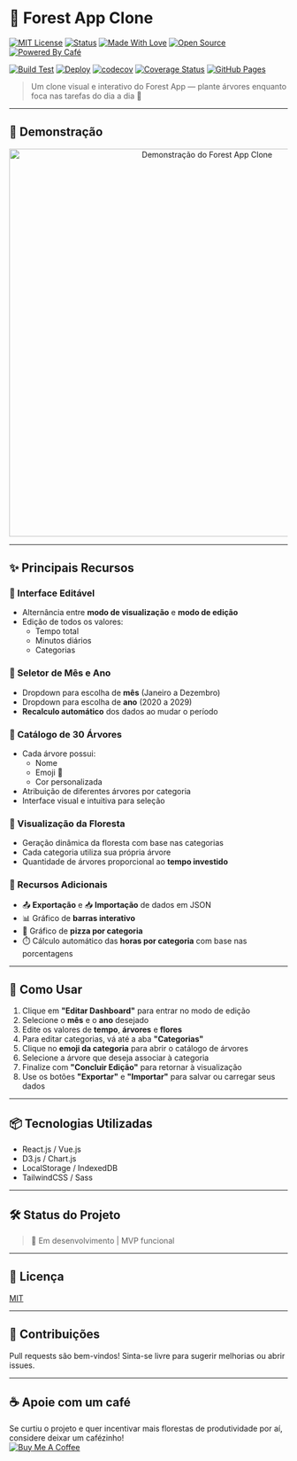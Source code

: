 # 🌳 Forest App Clone

[![MIT License](https://img.shields.io/badge/license-MIT-green.svg)](./LICENSE)
[![Status](https://img.shields.io/badge/status-em%20desenvolvimento-yellow.svg)](#)
[![Made With Love](https://img.shields.io/badge/made%20with-%E2%9D%A4-red)](#)
[![Open Source](https://img.shields.io/badge/open%20source-yes-brightgreen.svg)](#)
[![Powered By Café](https://img.shields.io/badge/powered%20by-café%20e%20foco-%23ffdd57)](#)

<!-- Badges Técnicos -->
[![Build Test](https://github.com/seuusuario/forest-app-clone/actions/workflows/test.yml/badge.svg)](https://github.com/seuusuario/forest-app-clone/actions/workflows/test.yml)
[![Deploy](https://github.com/seuusuario/forest-app-clone/actions/workflows/deploy.yml/badge.svg)](https://github.com/seuusuario/forest-app-clone/actions/workflows/deploy.yml)
[![codecov](https://codecov.io/gh/seuusuario/forest-app-clone/branch/main/graph/badge.svg)](https://codecov.io/gh/seuusuario/forest-app-clone)
[![Coverage Status](https://coveralls.io/repos/github/seuusuario/forest-app-clone/badge.svg?branch=main)](https://coveralls.io/github/seuusuario/forest-app-clone?branch=main)
[![GitHub Pages](https://img.shields.io/badge/deploy-GitHub%20Pages-blue?logo=github)](https://seuusuario.github.io/forest-app-clone/)

> Um clone visual e interativo do Forest App — plante árvores enquanto foca nas tarefas do dia a dia 🌱

---

## 📸 Demonstração

<p align="center">
  <img src="https://github.com/seuusuario/forest-app-clone/assets/demo.gif" alt="Demonstração do Forest App Clone" width="700" />
</p>

---

## ✨ Principais Recursos

### 📝 Interface Editável
- Alternância entre **modo de visualização** e **modo de edição**
- Edição de todos os valores:
  - Tempo total
  - Minutos diários
  - Categorias

### 📅 Seletor de Mês e Ano
- Dropdown para escolha de **mês** (Janeiro a Dezembro)
- Dropdown para escolha de **ano** (2020 a 2029)
- **Recalculo automático** dos dados ao mudar o período

### 🌲 Catálogo de 30 Árvores
- Cada árvore possui:
  - Nome
  - Emoji 🌳
  - Cor personalizada
- Atribuição de diferentes árvores por categoria
- Interface visual e intuitiva para seleção

### 🌿 Visualização da Floresta
- Geração dinâmica da floresta com base nas categorias
- Cada categoria utiliza sua própria árvore
- Quantidade de árvores proporcional ao **tempo investido**

### 🧰 Recursos Adicionais
- 📤 **Exportação** e 📥 **Importação** de dados em JSON
- 📊 Gráfico de **barras interativo**
- 🥧 Gráfico de **pizza por categoria**
- ⏱️ Cálculo automático das **horas por categoria** com base nas porcentagens

---

## 🚀 Como Usar

1. Clique em **"Editar Dashboard"** para entrar no modo de edição
2. Selecione o **mês** e o **ano** desejado
3. Edite os valores de **tempo**, **árvores** e **flores**
4. Para editar categorias, vá até a aba **"Categorias"**
5. Clique no **emoji da categoria** para abrir o catálogo de árvores
6. Selecione a árvore que deseja associar à categoria
7. Finalize com **"Concluir Edição"** para retornar à visualização
8. Use os botões **"Exportar"** e **"Importar"** para salvar ou carregar seus dados

---

## 📦 Tecnologias Utilizadas
- React.js / Vue.js
- D3.js / Chart.js
- LocalStorage / IndexedDB
- TailwindCSS / Sass

---

## 🛠️ Status do Projeto
> 🚧 Em desenvolvimento | MVP funcional

---

## 📄 Licença
[MIT](./LICENSE)

---

## 🤝 Contribuições
Pull requests são bem-vindos! Sinta-se livre para sugerir melhorias ou abrir issues.

---

## ☕ Apoie com um café
Se curtiu o projeto e quer incentivar mais florestas de produtividade por aí, considere deixar um cafézinho!  
[![Buy Me A Coffee](https://img.shields.io/badge/buy%20me%20a-coffee-%236f4e37?logo=buy-me-a-coffee&logoColor=white)](https://buymeacoffee.com/seuusuario)
